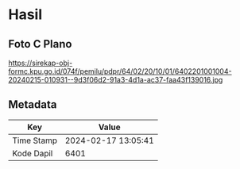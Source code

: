 # Hasil

## Foto C Plano

https://sirekap-obj-formc.kpu.go.id/074f/pemilu/pdpr/64/02/20/10/01/6402201001004-20240215-010931--9d3f06d2-91a3-4d1a-ac37-faa43f139016.jpg


## Metadata

| Key        | Value               |
| ---------- | ------------------- |
| Time Stamp | 2024-02-17 13:05:41 |
| Kode Dapil | 6401                |



